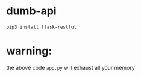# dumb-api
`pip3 install flask-restful`
# warning:
  the above code `app.py` will exhaust all your memory
